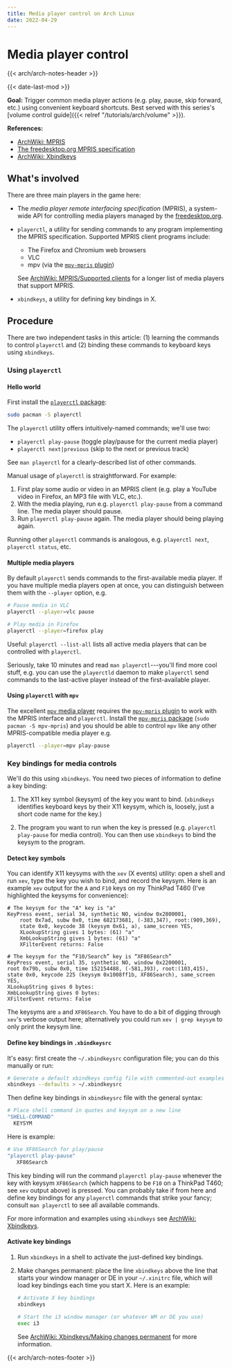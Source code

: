```yaml
---
title: Media player control on Arch Linux
date: 2022-04-29
---
```


# Media player control

{{< arch/arch-notes-header >}}

{{< date-last-mod >}}

**Goal:** Trigger common media player actions (e.g. play, pause, skip forward, etc.) using convenient keyboard shortcuts.
Best served with this series's [volume control guide]({{< relref "/tutorials/arch/volume" >}}).

**References:**

- [ArchWiki: MPRIS](https://wiki.archlinux.org/title/MPRIS)
- [The freedesktop.org MPRIS specification](https://specifications.freedesktop.org/mpris-spec/latest/)
- [ArchWiki: Xbindkeys](https://wiki.archlinux.org/title/Xbindkeys)

## What's involved

There are three main players in the game here:

- The *media player remote interfacing specification* (MPRIS), a system-wide API for controlling media players managed by the [freedesktop.org](https://en.wikipedia.org/wiki/Freedesktop.org).

- `playerctl`, a utility for sending commands to any program implementing the MPRIS specification.
  Supported MPRIS client programs include:
  - The Firefox and Chromium web browsers
  - VLC
  - mpv (via the [`mpv-mpris` plugin](https://github.com/hoyon/mpv-mpris))

  See [ArchWiki: MPRIS/Supported clients](https://wiki.archlinux.org/title/MPRIS#Supported_clients) for a longer list of media players that support MPRIS. 

- `xbindkeys`, a utility for defining key bindings in X.

## Procedure

There are two independent tasks in this article: (1) learning the commands to control `playerctl` and (2) binding these commands to keyboard keys using `xbindkeys`.

### Using `playerctl`

#### Hello world

First install the [`playerctl` package](https://archlinux.org/packages/?name=playerctl):

```bash
sudo pacman -S playerctl
```

The `playerctl` utility offers intuitively-named commands; we'll use two:

- `playerctl play-pause` (toggle play/pause for the current media player)
- `playerctl next|previous` (skip to the next or previous track)

See `man playerctl` for a clearly-described list of other commands.

Manual usage of `playerctl` is straightforward.
For example:

1. First play some audio or video in an MPRIS client (e.g. play a YouTube video in Firefox, an MP3 file with VLC, etc.).
1. With the media playing, run e.g. `playerctl play-pause` from a command line.
   The media player should pause.
1. Run `playerctl play-pause` again.
   The media player should being playing again.

Running other `playerctl` commands is analogous, e.g. `playerctl next`, `playerctl status`, etc.

#### Multiple media players

By default `playerctl` sends commands to the first-available media player.
If you have multiple media players open at once, you can distinguish between them with the `--player` option, e.g.

```bash
# Pause media in VLC
playerctl --player=vlc pause

# Play media in Firefox
playerctl --player=firefox play
```

Useful: `playerctl --list-all` lists all active media players that can be controlled with `playerctl`.

Seriously, take 10 minutes and read `man playerctl`---you'll find more cool stuff, e.g. you can use the `playerctld` daemon to make `playerctl` send commands to the last-active player instead of the first-available player.

#### Using `playerctl` with `mpv`

The excellent [`mpv` media player](https://mpv.io/) requires the [`mpv-mpris` plugin](https://github.com/hoyon/mpv-mpris) to work with the MPRIS interface and `playerctl`.
Install the [`mpv-mpris` package](https://archlinux.org/packages/community/x86_64/mpv-mpris/) (`sudo pacman -S mpv-mpris`) and you should be able to control `mpv` like any other MPRIS-compatible media player e.g.

```bash
playerctl --player=mpv play-pause
```

### Key bindings for media controls

We'll do this using `xbindkeys`.
You need two pieces of information to define a key binding:

1. The X11 key symbol (keysym) of the key you want to bind.
   (`xbindkeys` identifies keyboard keys by their X11 keysym, which is, loosely, just a short code name for the key.)

1. The program you want to run when the key is pressed (e.g. `playerctl play-pause` for media control).
   You can then use `xbindkeys` to bind the keysym to the program.

#### Detect key symbols

You can identify X11 keysyms with the `xev` (X events) utility:
open a shell and run `xev`, type the key you wish to bind, and record the keysym.
Here is an example `xev` output for the `A` and `F10` keys on my ThinkPad T460 (I've highlighted the keysyms for convenience):

<div class="highlight"><pre tabindex="0" class="chroma"><code class="language-bash" data-lang="bash"><span class="line"><span class="cl"><span class="c1"># The keysym for the &#34;A&#34; key is &#34;a&#34;</span>
</span></span><span class="line"><span class="cl">KeyPress event, serial 34, synthetic NO, window 0x2800001,
</span></span><span class="line"><span class="cl">    root 0x7ad, subw 0x0, <span class="nb">time</span> 682173681, <span class="o">(</span>-383,347<span class="o">)</span>, root:<span class="o">(</span>909,369<span class="o">)</span>,
</span></span><span class="line"><span class="cl">    state 0x0, keycode <span class="m">38</span> <span class="o">(</span>keysym 0x61, <span class="ga">a</span><span class="o">)</span>, same_screen YES,
</span></span><span class="line"><span class="cl">    XLookupString gives <span class="m">1</span> bytes: <span class="o">(</span>61<span class="o">)</span> <span class="s2">&#34;a&#34;</span>
</span></span><span class="line"><span class="cl">    XmbLookupString gives <span class="m">1</span> bytes: <span class="o">(</span>61<span class="o">)</span> <span class="s2">&#34;a&#34;</span>
</span></span><span class="line"><span class="cl">    XFilterEvent returns: False
</span></span><span class="line"><span class="cl">
</span></span><span class="line"><span class="cl"><span class="c1"># The keysym for the “F10/Search” key is “XF86Search”</span>
</span></span><span class="line"><span class="cl">KeyPress event, serial 35, synthetic NO, window 0x2200001,
</span></span><span class="line"><span class="cl">root 0x79b, subw 0x0, <span class="nb">time</span> 152154488, <span class="o">(</span>-581,393<span class="o">)</span>, root:<span class="o">(</span>103,415<span class="o">)</span>,
</span></span><span class="line"><span class="cl">state 0x0, keycode <span class="m">225</span> <span class="o">(</span>keysym 0x1008ff1b, <span class="ga">XF86Search</span><span class="o">)</span>, same_screen YES,
</span></span><span class="line"><span class="cl">XLookupString gives <span class="m">0</span> bytes:
</span></span><span class="line"><span class="cl">XmbLookupString gives <span class="m">0</span> bytes:
</span></span><span class="line"><span class="cl">XFilterEvent returns: False
</span></span></code></pre></div>

The keysyms are `a` and `XF86Search`.
You have to do a bit of digging through `xev`'s verbose output here; alternatively you could run `xev | grep keysym` to only print the keysym line.

#### Define key bindings in `.xbindkeysrc`

It's easy: first create the `~/.xbindkeysrc` configuration file; you can do this manually or run:

```bash
# Generate a default xbindkeys config file with commented-out examples
xbindkeys --defaults > ~/.xbindkeysrc
```

Then define key bindings in `xbindkeysrc` file with the general syntax:

```bash
# Place shell command in quotes and keysym on a new line
"SHELL-COMMAND"
  KEYSYM
```

Here is example:

```bash
# Use XF86Search for play/pause
"playerctl play-pause"
   XF86Search
```

This key binding will run the command `playerctl play-pause` whenever the key with keysym `XF86Search` (which happens to be `F10` on a ThinkPad T460; see `xev` output above)  is pressed.
You can probably take if from here and define key bindings for any `playerctl` commands that strike your fancy; consult `man playerctl` to see all available commands.

For more information and examples using `xbindkeys` see [ArchWiki: Xbindkeys](https://wiki.archlinux.org/title/Xbindkeys).

#### Activate key bindings

1. Run `xbindkeys` in a shell to activate the just-defined key bindings.

1. Make changes permanent: place the line `xbindkeys` above the line that starts your window manager or DE in your `~/.xinitrc` file, which will load key bindings each time you start X.
   Here is an example:

   ```bash
   # Activate X key bindings
   xbindkeys
 
   # Start the i3 window manager (or whatever WM or DE you use)
   exec i3
   ```
   See [ArchWiki: Xbindkeys/Making changes permanent](https://wiki.archlinux.org/title/Xbindkeys#Making_changes_permanent) for more information.

{{< arch/arch-notes-footer >}}
